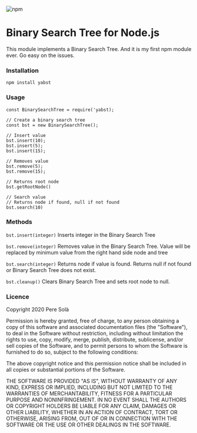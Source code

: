 ![npm](https://img.shields.io/npm/v/yabst?style=plastic)

# Binary Search Tree for Node.js #

This module implements a Binary Search Tree. And it is my first npm module ever. Go easy on the issues.

### Installation ###

```
npm install yabst
```

### Usage ###

```
const BinarySearchTree = require('yabst);

// Create a binary search tree
const bst = new BinarySearchTree();

// Insert value
bst.insert(10);
bst.insert(5);
bst.insert(15);

// Removes value
bst.remove(5);
bst.remove(15);

// Returns root node
bst.getRootNode() 

// Search value 
// Returns node if found, null if not found
bst.search(10)
```

### Methods ###

`bst.insert(integer)`
Inserts integer in the Binary Search Tree

`bst.remove(integer)`
Removes value in the Binary Search Tree. Value will be replaced by minimum value from the right hand side node and tree

`bst.search(integer)`
Returns node if value is found. Returns null if not found or Binary Search Tree does not exist.


`bst.cleanup()` 
Clears Binary Search Tree and sets root node to null.

### Licence ###

Copyright 2020 Pere Solà

Permission is hereby granted, free of charge, to any person obtaining a copy of this software and associated documentation files (the "Software"), to deal in the Software without restriction, including without limitation the rights to use, copy, modify, merge, publish, distribute, sublicense, and/or sell copies of the Software, and to permit persons to whom the Software is furnished to do so, subject to the following conditions:

The above copyright notice and this permission notice shall be included in all copies or substantial portions of the Software.

THE SOFTWARE IS PROVIDED "AS IS", WITHOUT WARRANTY OF ANY KIND, EXPRESS OR IMPLIED, INCLUDING BUT NOT LIMITED TO THE WARRANTIES OF MERCHANTABILITY, FITNESS FOR A PARTICULAR PURPOSE AND NONINFRINGEMENT. IN NO EVENT SHALL THE AUTHORS OR COPYRIGHT HOLDERS BE LIABLE FOR ANY CLAIM, DAMAGES OR OTHER LIABILITY, WHETHER IN AN ACTION OF CONTRACT, TORT OR OTHERWISE, ARISING FROM, OUT OF OR IN CONNECTION WITH THE SOFTWARE OR THE USE OR OTHER DEALINGS IN THE SOFTWARE.
